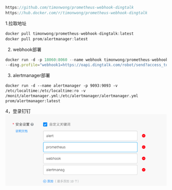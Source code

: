 
```javascript
https://github.com/timonwong/prometheus-webhook-dingtalk
https://hub.docker.com/r/timonwong/prometheus-webhook-dingtalk
```
1.拉取地址
```javascript
docker pull timonwong/prometheus-webhook-dingtalk:latest
docker pull prom/alertmanager:latest
```
2. webhook部署
```javascript
docker run -d -p 18060:8060 --name webhook timonwong/prometheus-webhook-dingtalk:latest \
--ding.profile="webhook1=https://oapi.dingtalk.com/robot/send?access_token=9e695a464b80833859b02de165a52b107108eef4d0601ce4c94faa29b429118e"
```
3. alertmanager部署
```
docker run -d --name alertmanager -p 9093:9093 -v  /etc/localtime:/etc/localtime:ro -v /monit/alertmanager.yml:/etc/alertmanager/alertmanager.yml prom/alertmanager:latest
```
4，登录钉钉
![image](https://github.com/g114486803g/Prometheus/blob/master/%E9%92%89%E9%92%89%E5%91%8A%E8%AD%A6/m/aler.png)
